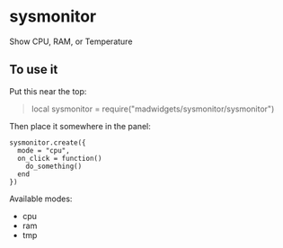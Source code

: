 # sysmonitor

Show CPU, RAM, or Temperature

## To use it

Put this near the top:
>local sysmonitor = require("madwidgets/sysmonitor/sysmonitor")

Then place it somewhere in the panel:

```
sysmonitor.create({
  mode = "cpu",
  on_click = function()
    do_something()
  end
})
```

Available modes:

- cpu
- ram
- tmp